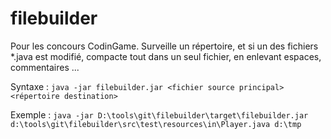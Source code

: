 # filebuilder

Pour les concours CodinGame.
Surveille un répertoire, et si un des fichiers *.java est modifié, compacte tout dans un seul fichier, en enlevant espaces, commentaires ...

Syntaxe : 
`java -jar filebuilder.jar <fichier source principal> <répertoire destination>`

Exemple : 
`java -jar D:\tools\git\filebuilder\target\filebuilder.jar d:\tools\git\filebuilder\src\test\resources\in\Player.java d:\tmp`
